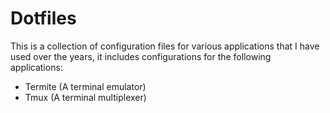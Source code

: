 # Dotfiles

This is a collection of configuration files for various applications that I have used over the years, it
includes configurations for the following applications:

- Termite (A terminal emulator)
- Tmux (A terminal multiplexer)
